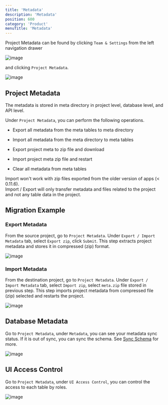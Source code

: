 ```yaml
---
title: 'Metadata'
description: 'Metadata'
position: 600
category: 'Product'
menuTitle: 'Metadata'
---
```


Project Metadata can be found by clicking `Team & Settings` from the left navigation drawer

![image](https://user-images.githubusercontent.com/35857179/161902474-fd06678c-a171-4237-b171-dc028b3753de.png)

and clicking `Project Metadata`.

![image](https://user-images.githubusercontent.com/35857179/161905030-6c5deef7-3a3d-4e71-8763-88e57586e5b4.png)

## Project Metadata

The metadata is stored in meta directory in project level, database level, and API level.

Under ``Project Metadata``, you can perform the following operations.

- Export all metadata from the meta tables to meta directory
 
- Import all metadata from the meta directory to meta tables
 
- Export project meta to zip file and download
 
- Import project meta zip file and restart

- Clear all metadata from meta tables

<alert>
  Import won't work with zip files exported from the older version of apps (< 0.11.6). <br> 
  Import / Export will only transfer metadata and files related to the project and not any table data in the project.
</alert>

## Migration Example

### Export Metadata

From the source project, go to `Project Metadata`. Under ``Export / Import Metadata`` tab, select ``Export zip``, click ``Submit``. This step extracts project metadata and stores it in compressed (zip) format.

![image](https://user-images.githubusercontent.com/35857179/161904400-b926494a-4533-41e4-85c3-5c6ca9ea0803.png)

### Import Metadata

From the destination project, go to `Project Metadata`. Under ``Export / Import Metadata`` tab, select ``Import zip``, select ``meta.zip`` file stored in previous step. This step imports project metadata from compressed file (zip) selected and restarts the project.

![image](https://user-images.githubusercontent.com/35857179/161904452-da0ac683-1715-438a-9c9c-91b34f8f45ba.png)

## Database Metadata

Go to `Project Metadata`, under ``Metadata``, you can see your metadata sync status. If it is out of sync, you can sync the schema. See <a href="./sync-schema">Sync Schema</a> for more.

![image](https://user-images.githubusercontent.com/35857179/161904869-e6c8fe74-3156-49bc-be66-09f8d676aa83.png)


## UI Access Control

Go to `Project Metadata`, under ``UI Access Control``, you can control the access to each table by roles. 

![image](https://user-images.githubusercontent.com/35857179/161904939-6869e36d-0612-4ae5-a123-fee371472ede.png)